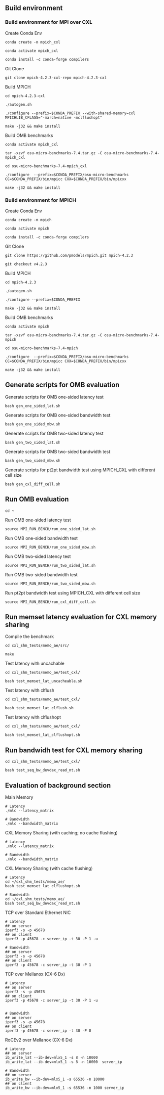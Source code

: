 ## Build environment

### Build environment for MPI over CXL

Create Conda Env

```
conda create -n mpich_cxl

conda activate mpich_cxl

conda install -c conda-forge compilers
```


Git Clone

```
git clone mpich-4.2.3-cxl-repo mpich-4.2.3-cxl
```


Build MPICH

```
cd mpich-4.2.3-cxl

./autogen.sh

./configure --prefix=$CONDA_PREFIX --with-shared-memory=cxl MPICHLIB_CFLAGS="-march=native -mclflushopt"

make -j32 && make install
```

Build OMB benchmarks

```
conda activate mpich_cxl

tar -xzvf osu-micro-benchmarks-7.4.tar.gz -C osu-micro-benchmarks-7.4-mpich_cxl

cd osu-micro-benchmarks-7.4-mpich_cxl

./configure  --prefix=$CONDA_PREFIX/osu-micro-benchmarks CC=$CONDA_PREFIX/bin/mpicc CXX=$CONDA_PREFIX/bin/mpicxx

make -j32 && make install
```


### Build environment for MPICH

Create Conda Env

```
conda create -n mpich

conda activate mpich

conda install -c conda-forge compilers
```



Git Clone

```
git clone https://github.com/pmodels/mpich.git mpich-4.2.3

git checkout v4.2.3
```


Build MPICH

```
cd mpich-4.2.3

./autogen.sh

./configure --prefix=$CONDA_PREFIX

make -j32 && make install
```

Build OMB benchmarks

```
conda activate mpich

tar -xzvf osu-micro-benchmarks-7.4.tar.gz -C osu-micro-benchmarks-7.4-mpich

cd osu-micro-benchmarks-7.4-mpich

./configure  --prefix=$CONDA_PREFIX/osu-micro-benchmarks CC=$CONDA_PREFIX/bin/mpicc CXX=$CONDA_PREFIX/bin/mpicxx

make -j32 && make install
```



## Generate scripts for OMB evaluation

Generate scripts for OMB one-sided latency test
```
bash gen_one_sided_lat.sh
```

Generate scripts for OMB one-sided bandwidth test
```
bash gen_one_sided_mbw.sh
```

Generate scripts for OMB two-sided latency test
```
bash gen_two_sided_lat.sh
```

Generate scripts for OMB two-sided bandwidth test
```
bash gen_two_sided_mbw.sh
```

Generate scripts for pt2pt bandwidth test using MPICH_CXL with different cell size
```
bash gen_cxl_diff_cell.sh
```

## Run OMB evaluation
```
cd ~
```

Run OMB one-sided latency test
```
source MPI_RUN_BENCH/run_one_sided_lat.sh
```

Run OMB one-sided bandwidth test
```
source MPI_RUN_BENCH/run_one_sided_mbw.sh
```

Run OMB two-sided latency test
```
source MPI_RUN_BENCH/run_two_sided_lat.sh
```

Run OMB two-sided bandwidth test
```
source MPI_RUN_BENCH/run_two_sided_mbw.sh
```

Run pt2pt bandwidth test using MPICH_CXL with different cell size
```
source MPI_RUN_BENCH/run_cxl_diff_cell.sh
```

## Run memset latency evaluation for CXL memory sharing
Compile the benchmark
```
cd cxl_shm_tests/memo_ae/src/

make
```

Test latency with uncachable

```
cd cxl_shm_tests/memo_ae/test_cxl/

bash test_memset_lat_uncacheable.sh

```

Test latency with clflush

```
cd cxl_shm_tests/memo_ae/test_cxl/

bash test_memset_lat_clflush.sh
```

Test latency with clflushopt

```
cd cxl_shm_tests/memo_ae/test_cxl/

bash test_memset_lat_clflushopt.sh
```

## Run bandwidh test for CXL memory sharing
```
cd cxl_shm_tests/memo_ae/test_cxl/

bash test_seq_bw_devdax_read_nt.sh
```

## Evaluation of background section

Main Memory

```
# Latency
./mlc --latency_matrix

# Bandwidth
./mlc --bandwidth_matrix
```

CXL Memory Sharing (with caching; no cache flushing)

```
# Latency
./mlc --latency_matrix

# Bandwidth
./mlc --bandwidth_matrix

```

CXL Memory Sharing (with cache flushing)

```
# Latency
cd ~/cxl_shm_tests/memo_ae/
bash test_memset_lat_clflushopt.sh

# Bandwidth
cd ~/cxl_shm_tests/memo_ae/
bash test_seq_bw_devdax_read_nt.sh
```

TCP over Standard Ethernet NIC

```
# Latency
## on server
iperf3 -s -p 45678
## on client
iperf3 -p 45678 -c server_ip -t 30 -P 1 -u

# Bandwidth
## on server
iperf3 -s -p 45678
## on client
iperf3 -p 45678 -c server_ip -t 30 -P 1

```

TCP over Mellanox (CX-6 Dx)
```
# Latency
## on server
iperf3 -s -p 45678
## on client
iperf3 -p 45678 -c server_ip -t 30 -P 1 -u


# Bandwidth
## on server
iperf3 -s -p 45678
## on client
iperf3 -p 45678 -c server_ip -t 30 -P 8

```

RoCEv2 over Mellanox (CX-6 Dx)

```
# Latency
## on server
ib_write_lat --ib-dev=mlx5_1 -s 8 -n 10000
ib_write_lat --ib-dev=mlx5_1 -s 8 -n 10000  server_ip

# Bandwidth
## on server
ib_write_bw --ib-dev=mlx5_1 -s 65536 -n 10000
## on client
ib_write_bw --ib-dev=mlx5_1 -s 65536 -n 1000 server_ip

```
